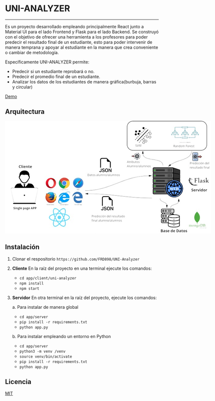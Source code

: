 # UNI-ANALYZER
***
Es un proyecto desarrollado empleando principalmente React junto a Material UI para el lado Frontend y Flask para el lado Backend. Se construyó con el objetivo de ofrecer una herramienta a los profesores para poder predecir el resultado final de un estudiante, esto para poder intervenir de manera temprana y apoyar al estudiante en la manera que crea conveniente o cambiar de metodología.

Específicamente UNI-ANALYZER permite:
* Predecir si un estudiante reprobará o no.
* Predecir el promedio final de un estudiante.
* Analizar los datos de los estudiantes de manera gráfica(burbuja, barras y circular)

[Demo](https://uni-analyzer.netlify.app/)

## Arquitectura
<img
  src="./arquitectura.jpg"
  alt="Arquitectura UNI-ANALYZER"
  title="Arquitectura Cliente-Servidor"
  style="display: inline-block; margin: 0 auto; max-width: 750px">

## Instalación

1. Clonar el respositorio `https://github.com/FRD898/UNI-Analyzer`
2. **Cliente**
En la raíz del proyecto en una terminal ejecute los comandos:
    * `cd app/client/uni-analyzer`
    * `npm install`
    * `npm start`

3. **Servidor**
En otra terminal en la raíz del proyecto, ejecute los comandos:

    a. Para instalar de manera global
    * `cd app/server`
    * `pip install -r requirements.txt`
    * `python app.py`

    b. Para instalar empleando un entorno en Python
    * `cd app/server`
    * `python3 -m venv /venv`
    * `source venv/bin/activate`
    * `pip install -r requirements.txt`
    * `python app.py`

## Licencia
[MIT](https://choosealicense.com/licenses/mit/)

